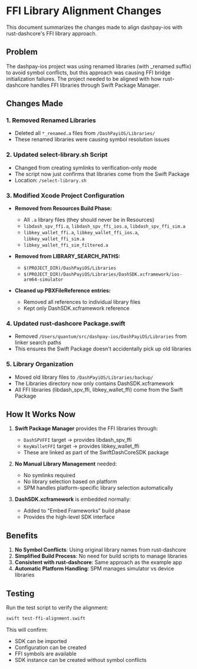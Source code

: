 # FFI Library Alignment Changes

This document summarizes the changes made to align dashpay-ios with rust-dashcore's FFI library approach.

## Problem
The dashpay-ios project was using renamed libraries (with _renamed suffix) to avoid symbol conflicts, but this approach was causing FFI bridge initialization failures. The project needed to be aligned with how rust-dashcore handles FFI libraries through Swift Package Manager.

## Changes Made

### 1. Removed Renamed Libraries
- Deleted all `*_renamed.a` files from `/DashPayiOS/Libraries/`
- These renamed libraries were causing symbol resolution issues

### 2. Updated select-library.sh Script
- Changed from creating symlinks to verification-only mode
- The script now just confirms that libraries come from the Swift Package
- Location: `/select-library.sh`

### 3. Modified Xcode Project Configuration
- **Removed from Resources Build Phase:**
  - All `.a` library files (they should never be in Resources)
  - `libdash_spv_ffi.a`, `libdash_spv_ffi_ios.a`, `libdash_spv_ffi_sim.a`
  - `libkey_wallet_ffi.a`, `libkey_wallet_ffi_ios.a`, `libkey_wallet_ffi_sim.a`
  - `libkey_wallet_ffi_sim_filtered.a`

- **Removed from LIBRARY_SEARCH_PATHS:**
  - `$(PROJECT_DIR)/DashPayiOS/Libraries`
  - `$(PROJECT_DIR)/DashPayiOS/Libraries/DashSDK.xcframework/ios-arm64-simulator`

- **Cleaned up PBXFileReference entries:**
  - Removed all references to individual library files
  - Kept only DashSDK.xcframework reference

### 4. Updated rust-dashcore Package.swift
- Removed `/Users/quantum/src/dashpay-ios/DashPayiOS/Libraries` from linker search paths
- This ensures the Swift Package doesn't accidentally pick up old libraries

### 5. Library Organization
- Moved old library files to `/DashPayiOS/Libraries/backup/`
- The Libraries directory now only contains DashSDK.xcframework
- All FFI libraries (libdash_spv_ffi, libkey_wallet_ffi) come from the Swift Package

## How It Works Now

1. **Swift Package Manager** provides the FFI libraries through:
   - `DashSPVFFI` target → provides libdash_spv_ffi
   - `KeyWalletFFI` target → provides libkey_wallet_ffi
   - These are linked as part of the SwiftDashCoreSDK package

2. **No Manual Library Management** needed:
   - No symlinks required
   - No library selection based on platform
   - SPM handles platform-specific library selection automatically

3. **DashSDK.xcframework** is embedded normally:
   - Added to "Embed Frameworks" build phase
   - Provides the high-level SDK interface

## Benefits

1. **No Symbol Conflicts**: Using original library names from rust-dashcore
2. **Simplified Build Process**: No need for build scripts to manage libraries
3. **Consistent with rust-dashcore**: Same approach as the example app
4. **Automatic Platform Handling**: SPM manages simulator vs device libraries

## Testing

Run the test script to verify the alignment:
```bash
swift test-ffi-alignment.swift
```

This will confirm:
- SDK can be imported
- Configuration can be created
- FFI symbols are available
- SDK instance can be created without symbol conflicts